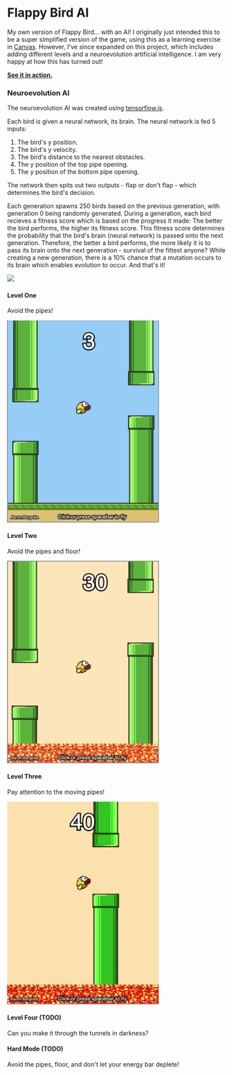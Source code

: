 # Flappy Bird AI
My own version of Flappy Bird... with an AI! I originally just intended this to be a super simplified version of the game, using this as a learning exercise in [Canvas](https://developer.mozilla.org/en-US/docs/Web/API/Canvas_API). However, I've since expanded on this project, which includes adding different levels and a neuroevolution artificial intelligence. I am very happy at how this has turned out!

**[See it in action.](https://bargotta.github.io/Flappy-Bird/)**

### Neuroevolution AI
The neuroevolution AI was created using [tensorflow.js](https://www.tensorflow.org/js).

Each bird is given a neural network, its brain. The neural network is fed 5 inputs:

1. The bird's y position.
2. The bird's y velocity.
3. The bird's distance to the nearest obstacles.
4. The y position of the top pipe opening.
5. The y position of the bottom pipe opening.

The network then spits out two outputs - flap or don't flap - which determines the bird's decision.
 
Each generation spawns 250 birds based on the previous generation, with generation 0 being randomly generated. During a generation, each bird recieves a fitness score which is based on the progress it made: The better the bird performs, the higher its fitness score. This fitness score determines the probability that the bird's brain (neural network) is passed onto the next generation. Therefore, the better a bird performs, the more likely it is to pass its brain onto the next generation - survival of the fittest anyone? While creating a new generation, there is a 10% chance that a mutation occurs to its brain which enables evolution to occur. And that's it!

<img src="img/screenshots/flappy-ai-spawn.gif" width="350">


#### Level One
Avoid the pipes!

<img src="img/screenshots/one.png" width="350">

#### Level Two
Avoid the pipes and floor!

<img src="img/screenshots/two.png" width="350">

#### Level Three
Pay attention to the moving pipes!

<img src="img/screenshots/three.gif" width="350">

#### Level Four (TODO)
Can you make it through the tunnels in darkness?

#### Hard Mode (TODO)
Avoid the pipes, floor, and don't let your energy bar deplete!
